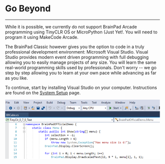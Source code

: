 # Go Beyond
---

While it is possible, we currently do not support BrainPad Arcade programming using TinyCLR OS or MicroPython (Just Yet!. You will need to program it using MakeCode Arcade. 

The BrainPad Classic however gives you the option to code in a truly professional development environment: Microsoft Visual Studio. Visual Studio provides modern event driven programming with full debugging allowing you to easily manage projects of any size. You will learn the same real-world programming skills used by professionals. Don't worry -- we go step by step allowing you to learn at your own pace while advancing as far as you like.

To continue, start by installing Visual Studio on your computer. Instructions are found on the [System Setup](system-setup.md) page.

![VB sample code](images/visual-studio-screen.png)
